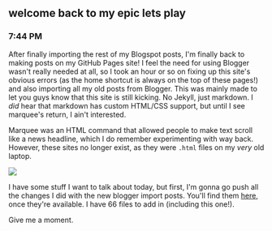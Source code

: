## welcome back to my epic lets play
### 7:44 PM
After finally importing the rest of my Blogspot posts, I'm finally back to making posts on my GitHub Pages site! I feel the need for using Blogger wasn't really needed at all, so I took an hour or so on fixing up this site's obvious errors (as the home shortcut is always on the top of these pages!) and also importing all my old posts from Blogger. This was mainly made to let you guys know that this site is still kicking. No Jekyll, just markdown. I *did* hear that markdown has custom HTML/CSS support, but until I see marquee's return, I ain't interested.

Marquee was an HTML command that allowed people to make text scroll like a news headline, which I do remember experimenting with way back. However, these sites no longer exist, as they were `.html` files on my *very* old laptop.

![](https://raw.githubusercontent.com/rustMotherboard/rustmotherboard.github.io/master/images/blog/2019/07/marquee.gif)

I have some stuff I want to talk about today, but first, I'm gonna go push all the changes I did with the new blogger import posts. You'll find them [here](https://rustmotherboard.github.io/blog), once they're available. I have 66 files to add in (including this one!).

Give me a moment.
